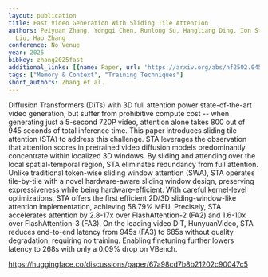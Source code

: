 ```yaml
---
layout: publication
title: Fast Video Generation With Sliding Tile Attention
authors: Peiyuan Zhang, Yongqi Chen, Runlong Su, Hangliang Ding, Ion Stoica, Zhenghong
  Liu, Hao Zhang
conference: No Venue
year: 2025
bibkey: zhang2025fast
additional_links: [{name: Paper, url: 'https://arxiv.org/abs/hf2502.04507'}]
tags: ["Memory & Context", "Training Techniques"]
short_authors: Zhang et al.
---
```

Diffusion Transformers (DiTs) with 3D full attention power state-of-the-art video generation, but suffer from prohibitive compute cost -- when generating just a 5-second 720P video, attention alone takes 800 out of 945 seconds of total inference time. This paper introduces sliding tile attention (STA) to address this challenge. STA leverages the observation that attention scores in pretrained video diffusion models predominantly concentrate within localized 3D windows. By sliding and attending over the local spatial-temporal region, STA eliminates redundancy from full attention. Unlike traditional token-wise sliding window attention (SWA), STA operates tile-by-tile with a novel hardware-aware sliding window design, preserving expressiveness while being hardware-efficient. With careful kernel-level optimizations, STA offers the first efficient 2D/3D sliding-window-like attention implementation, achieving 58.79% MFU. Precisely, STA accelerates attention by 2.8-17x over FlashAttention-2 (FA2) and 1.6-10x over FlashAttention-3 (FA3). On the leading video DiT, HunyuanVideo, STA reduces end-to-end latency from 945s (FA3) to 685s without quality degradation, requiring no training. Enabling finetuning further lowers latency to 268s with only a 0.09% drop on VBench.

https://huggingface.co/discussions/paper/67a98cd7b8b21202c90047c5